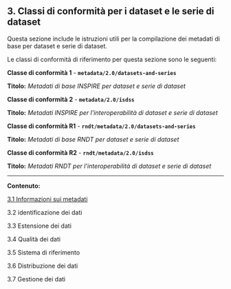 ## 3. Classi di conformità per i dataset e le serie di dataset

Questa sezione include le istruzioni utili per la compilazione dei metadati di base per dataset e serie di dataset.

Le classi di conformità di riferimento per questa sezione sono le seguenti:

**Classe di conformità 1** - **```metadata/2.0/datasets-and-series```**

**Titolo:** _Metadati di base INSPIRE per dataset e serie di dataset_

**Classe di conformità 2** - **```metadata/2.0/isdss```**

**Titolo:** _Metadati INSPIRE per l&#39;interoperabilità di dataset e serie di dataset_

**Classe di conformità R1** - **```rndt/metadata/2.0/datasets-and-series```**

**Titolo:** _Metadati di base RNDT per dataset e serie di dataset_

**Classe di conformità R2** - **```rndt/metadata/2.0/isdss```**

**Titolo:** _Metadati RNDT per l&#39;interoperabilità di dataset e serie di dataset_

---

**Contenuto:**

[3.1 Informazioni sui metadati](metadata.md)

3.2 identificazione dei dati

3.3 Estensione dei dati

3.4 Qualità dei dati

3.5 Sistema di riferimento

3.6 Distribuzione dei dati

3.7 Gestione dei dati
